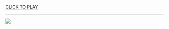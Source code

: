 
<a href="https://premium76.site?title=eggy_car_unblocked_games&ref=13M">CLICK TO PLAY</a></h3>
<hr>

<a href="https://premium76.site?title=eggy_car_unblocked_games&ref=13M"><img src="https://clearcache.store/games.png"></a>


